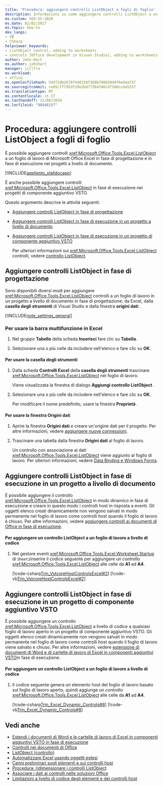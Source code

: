 ```yaml
---
title: 'Procedura: aggiungere controlli ListObject a fogli di foglio'
description: Informazioni su come aggiungere controlli ListObject a un foglio di lavoro di Excel Microsoft Office in fase di progettazione e in fase di esecuzione nei progetti a livello di documento.
ms.custom: SEO-VS-2020
ms.date: 02/02/2017
ms.topic: how-to
dev_langs:
- VB
- CSharp
helpviewer_keywords:
- ListObject control, adding to worksheets
- controls [Office development in Visual Studio], adding to worksheets
author: John-Hart
ms.author: johnhart
manager: jillfra
ms.workload:
- office
ms.openlocfilehash: 5dd72db2678f448158f268b790d39d4f6e44a737
ms.sourcegitcommit: ce85cff795df29e2bd773b4346cd718dccda5337
ms.translationtype: MT
ms.contentlocale: it-IT
ms.lasthandoff: 12/08/2020
ms.locfileid: "96848157"
---
```

# <a name="how-to-add-listobject-controls-to-worksheets"></a>Procedura: aggiungere controlli ListObject a fogli di foglio
  È possibile aggiungere controlli <xref:Microsoft.Office.Tools.Excel.ListObject> a un foglio di lavoro di Microsoft Office Excel in fase di progettazione e in fase di esecuzione nei progetti a livello di documento.

 [!INCLUDE[appliesto_xlalldocapp](../vsto/includes/appliesto-xlalldocapp-md.md)]

 È anche possibile aggiungere controlli <xref:Microsoft.Office.Tools.Excel.ListObject> in fase di esecuzione nei progetti di componente aggiuntivo VSTO.

 Questo argomento descrive le attività seguenti:

- [Aggiungere controlli ListObject in fase di progettazione](#designtime)

- [Aggiungere controlli ListObject in fase di esecuzione in un progetto a livello di documento](#runtimedoclevel)

- [Aggiungere controlli ListObject in fase di esecuzione in un progetto di componente aggiuntivo VSTO](#runtimeaddin)

  Per ulteriori informazioni sui <xref:Microsoft.Office.Tools.Excel.ListObject> controlli, vedere [controllo ListObject](../vsto/listobject-control.md).

## <a name="add-listobject-controls-at-design-time"></a><a name="designtime"></a> Aggiungere controlli ListObject in fase di progettazione
 Sono disponibili diversi modi per aggiungere <xref:Microsoft.Office.Tools.Excel.ListObject> controlli a un foglio di lavoro in un progetto a livello di documento in fase di progettazione: da Excel, dalla **casella degli strumenti** di Visual Studio e dalla finestra **origini dati** .

 [!INCLUDE[note_settings_general](../sharepoint/includes/note-settings-general-md.md)]

### <a name="to-use-the-ribbon-in-excel"></a>Per usare la barra multifunzione in Excel

1. Nel gruppo **Tabelle** della scheda **Inserisci** fare clic su **Tabella**.

2. Selezionare una o più celle da includere nell'elenco e fare clic su **OK**.

#### <a name="to-use-the-toolbox"></a>Per usare la casella degli strumenti

1. Dalla scheda **Controlli Excel** della **casella degli strumenti** trascinare <xref:Microsoft.Office.Tools.Excel.ListObject> nel foglio di lavoro.

     Viene visualizzata la finestra di dialogo **Aggiungi controllo ListObject** .

2. Selezionare una o più celle da includere nell'elenco e fare clic su **OK**.

     Per modificare il nome predefinito, usare la finestra **Proprietà** .

#### <a name="to-use-the-data-sources-window"></a>Per usare la finestra Origini dati

1. Aprire la finestra **Origini dati** e creare un'origine dati per il progetto. Per altre informazioni, vedere [aggiungere nuove connessioni](../data-tools/add-new-connections.md).

2. Trascinare una tabella dalla finestra **Origini dati** al foglio di lavoro.

     Un controllo con associazione ai dati <xref:Microsoft.Office.Tools.Excel.ListObject> viene aggiunto al foglio di lavoro. Per ulteriori informazioni, vedere [Data Binding e Windows Forms](/dotnet/framework/winforms/data-binding-and-windows-forms).

## <a name="add-listobject-controls-at-run-time-in-a-document-level-project"></a><a name="runtimedoclevel"></a> Aggiungere controlli ListObject in fase di esecuzione in un progetto a livello di documento
 È possibile aggiungere il controllo <xref:Microsoft.Office.Tools.Excel.ListObject> in modo dinamico in fase di esecuzione e creare in questo modo i controlli host in risposta a eventi. Gli oggetti elenco creati dinamicamente non vengono salvati in modo permanente nel foglio di lavoro come controlli host quando il foglio di lavoro è chiuso. Per altre informazioni, vedere [aggiungere controlli ai documenti di Office in fase di esecuzione](../vsto/adding-controls-to-office-documents-at-run-time.md).

#### <a name="to-add-a-listobject-control-to-a-worksheet-programmatically"></a>Per aggiungere un controllo ListObject a un foglio di lavoro a livello di codice

1. Nel gestore eventi <xref:Microsoft.Office.Tools.Excel.Worksheet.Startup> di `Sheet1`inserire il codice seguente per aggiungere un controllo <xref:Microsoft.Office.Tools.Excel.ListObject> alle celle da **A1** ad **A4**.

     [!code-csharp[Trin_VstcoreHostControlsExcel#2](../vsto/codesnippet/CSharp/Trin_VstcoreHostControlsExcelCS/Sheet1.cs#2)]
     [!code-vb[Trin_VstcoreHostControlsExcel#2](../vsto/codesnippet/VisualBasic/Trin_VstcoreHostControlsExcelVB/Sheet1.vb#2)]

## <a name="add-listobject-controls-at-run-time-in-a-vsto-add-in-project"></a><a name="runtimeaddin"></a> Aggiungere controlli ListObject in fase di esecuzione in un progetto di componente aggiuntivo VSTO
 È possibile aggiungere un controllo <xref:Microsoft.Office.Tools.Excel.ListObject> a livello di codice a qualsiasi foglio di lavoro aperto in un progetto di componente aggiuntivo VSTO. Gli oggetti elenco creati dinamicamente non vengono salvati in modo permanente nel foglio di lavoro come controlli host quando il foglio di lavoro viene salvato e chiuso. Per altre informazioni, vedere [estensione di documenti di Word e di cartelle di lavoro di Excel in componenti aggiuntivi VSTO](../vsto/extending-word-documents-and-excel-workbooks-in-vsto-add-ins-at-run-time.md)in fase di esecuzione.

#### <a name="to-add-a-listobject-control-to-a-worksheet-programmatically"></a>Per aggiungere un controllo ListObject a un foglio di lavoro a livello di codice

1. Il codice seguente genera un elemento host del foglio di lavoro basato sul foglio di lavoro aperto, quindi aggiunge un controllo <xref:Microsoft.Office.Tools.Excel.ListObject> alle celle da **A1** ad **A4**.

     [!code-csharp[Trin_Excel_Dynamic_Controls#8](../vsto/codesnippet/CSharp/Trin_Excel_Dynamic_Controls/ThisAddIn.cs#8)]
     [!code-vb[Trin_Excel_Dynamic_Controls#8](../vsto/codesnippet/VisualBasic/Trin_Excel_Dynamic_Controls/ThisAddIn.vb#8)]

## <a name="see-also"></a>Vedi anche
- [Estendi i documenti di Word e le cartelle di lavoro di Excel in componenti aggiuntivi VSTO in fase di esecuzione](../vsto/extending-word-documents-and-excel-workbooks-in-vsto-add-ins-at-run-time.md)
- [Controlli nei documenti di Office](../vsto/controls-on-office-documents.md)
- [ListObject (controllo)](../vsto/listobject-control.md)
- [Automatizzare Excel usando oggetti estesi](../vsto/automating-excel-by-using-extended-objects.md)
- [Cenni preliminari sugli elementi e sui controlli host](../vsto/host-items-and-host-controls-overview.md)
- [Procedura: ridimensionare i controlli ListObject](../vsto/how-to-resize-listobject-controls.md)
- [Associare i dati ai controlli nelle soluzioni Office](../vsto/binding-data-to-controls-in-office-solutions.md)
- [Limitazioni a livello di codice degli elementi e dei controlli host](../vsto/programmatic-limitations-of-host-items-and-host-controls.md)
